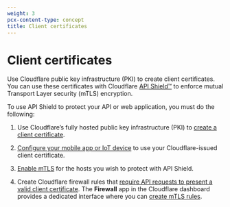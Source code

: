 ```yaml
---
weight: 3
pcx-content-type: concept
title: Client certificates
---
```


# Client certificates

Use Cloudflare public key infrastructure (PKI) to create client certificates. You can use these certificates with Cloudflare [API Shield™](https://developers.cloudflare.com/firewall/cf-firewall-rules/api-shield) to enforce mutual Transport Layer security (mTLS) encryption.

To use API Shield to protect your API or web application, you must do the following:

1. Use Cloudflare’s fully hosted public key infrastructure (PKI) to [create a client certificate](create-a-client-certificate).

1. [Configure your mobile app or IoT device](configure-your-mobile-app-or-iot-device) to use your Cloudflare-issued client certificate.

1. [Enable mTLS](enable-mtls) for the hosts you wish to protect with API Shield.

1. Create Cloudflare firewall rules that [require API requests to present a valid client certificate](https://developers.cloudflare.com/firewall/recipes/require-valid-client-certificate). The **Firewall** app in the Cloudflare dashboard provides a dedicated interface where you can [create mTLS rules](https://developers.cloudflare.com/firewall/cf-dashboard/create-mtls-rule).